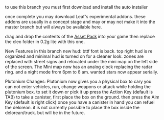 to use this branch you must first download and install the auto installer

once complete you may download Leaf's experimental addons. these addons are usually in a concept stage and may or may not make it into the master branch but will always be available here.

drag and drop the contents of the [Asset Pack](https://www.dropbox.com/scl/fo/wii1iojh0ymguuqmaeldv/AODjpADVUemnvH8uw5YYwAY?rlkey=dbh9n5p1uldr78u1tsz6okauq&st=1t34dr75&dl=1) into your game then replace the cleo folder in 0.2g lite with this one.


New Features in this branch
new hud:
bttf font is back.
top right hud is re organized and minimal hud is turned on for a cleaner look.
zones are replaced with street signs and relocated under the mini map on the left side of the screen.
The Mini map now has an analog clock replacing the radar ring. and a night mode from 6pm to 6 am.
wanted stars now appear serially.

Plutonium Changes:
Plutonium now gives you a physical box to cary 
you can not enter vehicles, run, change weapons or attack while holding the plutonium box.
to set it down or pick it up press the Action Key (default is TAB)
to take a canister, first place the box on the ground. then press the Aim Key (default is right click)
once you have a canister in hand you can refuel the delorean. 
it is not currently possible to place the box inside the delorean/truck. but will be in the future.

